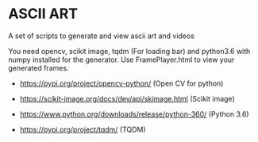 # ASCII ART
A set of scripts to generate and view ascii art and videos

You need opencv, scikit image, tqdm (For loading bar) and python3.6 with numpy installed for the generator.
Use FramePlayer.html to view your generated frames.

- https://pypi.org/project/opencv-python/ (Open CV for python)

- https://scikit-image.org/docs/dev/api/skimage.html (Scikit image)

- https://www.python.org/downloads/release/python-360/ (Python 3.6)

- https://pypi.org/project/tqdm/ (TQDM)
